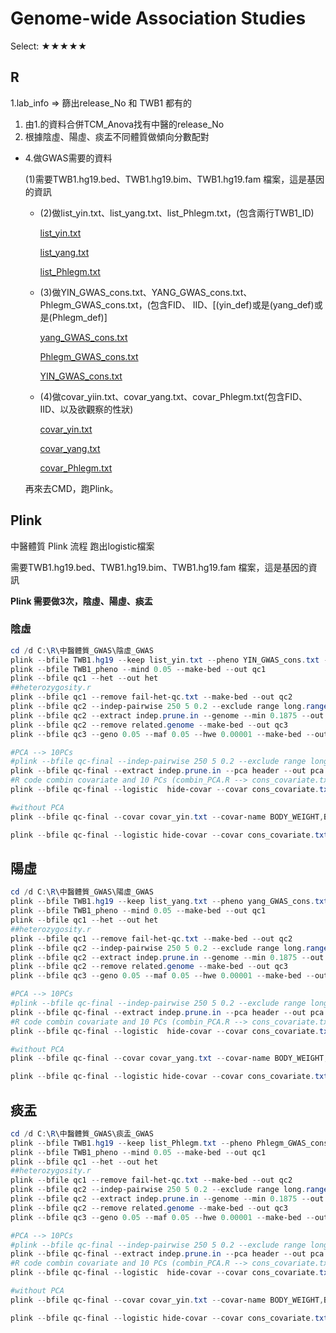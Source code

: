 # Genome-wide Association Studies

Select: ★★★★★

## R

1.lab_info ⇒ 篩出release_No 和 TWB1 都有的

1. 由1.的資料合併TCM_Anova找有中醫的release_No
2. 根據陰虛、陽虛、痰盂不同體質做傾向分數配對
- 4.做GWAS需要的資料
    
    (1)需要TWB1.hg19.bed、TWB1.hg19.bim、TWB1.hg19.fam 檔案，這是基因的資訊
    
    - (2)做list_yin.txt、list_yang.txt、list_Phlegm.txt，(包含兩行TWB1_ID)
        
        [list_yin.txt](Genome-wide%20Association%20Studies%203dfabf94d5ce44e4be8ab0e8d02c8ecc/list_yin.txt)
        
        [list_yang.txt](Genome-wide%20Association%20Studies%203dfabf94d5ce44e4be8ab0e8d02c8ecc/list_yang.txt)
        
        [list_Phlegm.txt](Genome-wide%20Association%20Studies%203dfabf94d5ce44e4be8ab0e8d02c8ecc/list_Phlegm.txt)
        
    - (3)做YIN_GWAS_cons.txt、YANG_GWAS_cons.txt、Phlegm_GWAS_cons.txt，(包含FID、	IID、[(yin_def)或是(yang_def)或是(Phlegm_def)]
        
        [yang_GWAS_cons.txt](Genome-wide%20Association%20Studies%203dfabf94d5ce44e4be8ab0e8d02c8ecc/yang_GWAS_cons.txt)
        
        [Phlegm_GWAS_cons.txt](Genome-wide%20Association%20Studies%203dfabf94d5ce44e4be8ab0e8d02c8ecc/Phlegm_GWAS_cons.txt)
        
        [YIN_GWAS_cons.txt](Genome-wide%20Association%20Studies%203dfabf94d5ce44e4be8ab0e8d02c8ecc/YIN_GWAS_cons.txt)
        
    - (4)做covar_yiin.txt、covar_yang.txt、covar_Phlegm.txt(包含FID、IID、以及欲觀察的性狀)
        
        [covar_yin.txt](Genome-wide%20Association%20Studies%203dfabf94d5ce44e4be8ab0e8d02c8ecc/covar_yin.txt)
        
        [covar_yang.txt](Genome-wide%20Association%20Studies%203dfabf94d5ce44e4be8ab0e8d02c8ecc/covar_yang.txt)
        
        [covar_Phlegm.txt](Genome-wide%20Association%20Studies%203dfabf94d5ce44e4be8ab0e8d02c8ecc/covar_Phlegm.txt)
        
    
    再來去CMD，跑Plink。
    

## Plink

中醫體質 Plink 流程  跑出logistic檔案

需要TWB1.hg19.bed、TWB1.hg19.bim、TWB1.hg19.fam 檔案，這是基因的資訊

**Plink 需要做3次，陰虛、陽虛、痰盂**

### 陰虛

```powershell
cd /d C:\R\中醫體質_GWAS\陰虛_GWAS
plink --bfile TWB1.hg19 --keep list_yin.txt --pheno YIN_GWAS_cons.txt --pheno-name Yin_def --make-bed --out TWB1_pheno
plink --bfile TWB1_pheno --mind 0.05 --make-bed --out qc1
plink --bfile qc1 --het --out het
##heterozygosity.r
plink --bfile qc1 --remove fail-het-qc.txt --make-bed --out qc2
plink --bfile qc2 --indep-pairwise 250 5 0.2 --exclude range long.range.LD.region.txt --out indep
plink --bfile qc2 --extract indep.prune.in --genome --min 0.1875 --out related  #take long time
plink --bfile qc2 --remove related.genome --make-bed --out qc3
plink --bfile qc3 --geno 0.05 --maf 0.05 --hwe 0.00001 --make-bed --out qc-final

#PCA --> 10PCs
#plink --bfile qc-final --indep-pairwise 250 5 0.2 --exclude range long.range.LD.region.txt --out indep
plink --bfile qc-final --extract indep.prune.in --pca header --out pca
#R code combin covariate and 10 PCs (combin_PCA.R --> cons_covariate.txt)
plink --bfile qc-final --logistic  hide-covar --covar cons_covariate.txt --covar-name BODY_WEIGHT,BMI,BODY_FAT_RATE,BODY_WAISTLINE,BODY_BUTTOCKS,WHR,CREATININE,URIC_ACID,PC1-PC10 --out GWAS_PCA_Yin

#without PCA
plink --bfile qc-final --covar covar_yin.txt --covar-name BODY_WEIGHT,BMI,BODY_FAT_RATE,BODY_WAISTLINE,BODY_BUTTOCKS,WHR,CREATININE,URIC_ACID --logistic --out GWAS_Yin

plink --bfile qc-final --logistic hide-covar --covar cons_covariate.txt --covar-name BODY_WEIGHT,BMI,BODY_FAT_RATE,BODY_WAISTLINE,BODY_BUTTOCKS,WHR,CREATININE,URIC_ACID,PC1-PC10 --out Yin_def_result
```

## 陽虛

```powershell
cd /d C:\R\中醫體質_GWAS\陽虛_GWAS
plink --bfile TWB1.hg19 --keep list_yang.txt --pheno yang_GWAS_cons.txt --pheno-name Yang_def --make-bed --out TWB1_pheno
plink --bfile TWB1_pheno --mind 0.05 --make-bed --out qc1
plink --bfile qc1 --het --out het
##heterozygosity.r
plink --bfile qc1 --remove fail-het-qc.txt --make-bed --out qc2
plink --bfile qc2 --indep-pairwise 250 5 0.2 --exclude range long.range.LD.region.txt --out indep
plink --bfile qc2 --extract indep.prune.in --genome --min 0.1875 --out related  #take long time
plink --bfile qc2 --remove related.genome --make-bed --out qc3
plink --bfile qc3 --geno 0.05 --maf 0.05 --hwe 0.00001 --make-bed --out qc-final

#PCA --> 10PCs
#plink --bfile qc-final --indep-pairwise 250 5 0.2 --exclude range long.range.LD.region.txt --out indep
plink --bfile qc-final --extract indep.prune.in --pca header --out pca
#R code combin covariate and 10 PCs (combin_PCA.R --> cons_covariate.txt)
plink --bfile qc-final --logistic  hide-covar --covar cons_covariate.txt --covar-name BODY_WEIGHT,BMI,BODY_FAT_RATE,BODY_WAISTLINE,BODY_BUTTOCKS,WHR,CREATININE,URIC_ACID,PC1-PC10 --out GWAS_PCA_Yang

#without PCA
plink --bfile qc-final --covar covar_yang.txt --covar-name BODY_WEIGHT,BMI,BODY_FAT_RATE,BODY_WAISTLINE,BODY_BUTTOCKS,WHR,CREATININE,URIC_ACID --logistic --out GWAS_Yang

plink --bfile qc-final --logistic hide-covar --covar cons_covariate.txt --covar-name BODY_WEIGHT,BMI,BODY_FAT_RATE,BODY_WAISTLINE,BODY_BUTTOCKS,WHR,CREATININE,URIC_ACID,PC1-PC10 --out Yang_def_result
```

## 痰盂

```powershell
cd /d C:\R\中醫體質_GWAS\痰盂_GWAS
plink --bfile TWB1.hg19 --keep list_Phlegm.txt --pheno Phlegm_GWAS_cons.txt --pheno-name Phlegm_def --make-bed --out TWB1_pheno
plink --bfile TWB1_pheno --mind 0.05 --make-bed --out qc1
plink --bfile qc1 --het --out het
##heterozygosity.r
plink --bfile qc1 --remove fail-het-qc.txt --make-bed --out qc2
plink --bfile qc2 --indep-pairwise 250 5 0.2 --exclude range long.range.LD.region.txt --out indep
plink --bfile qc2 --extract indep.prune.in --genome --min 0.1875 --out related  #take long time
plink --bfile qc2 --remove related.genome --make-bed --out qc3
plink --bfile qc3 --geno 0.05 --maf 0.05 --hwe 0.00001 --make-bed --out qc-final

#PCA --> 10PCs
#plink --bfile qc-final --indep-pairwise 250 5 0.2 --exclude range long.range.LD.region.txt --out indep
plink --bfile qc-final --extract indep.prune.in --pca header --out pca
#R code combin covariate and 10 PCs (combin_PCA.R --> cons_covariate.txt)
plink --bfile qc-final --logistic  hide-covar --covar cons_covariate.txt --covar-name BODY_WEIGHT,BMI,BODY_FAT_RATE,BODY_WAISTLINE,BODY_BUTTOCKS,WHR,CREATININE,URIC_ACID,PC1-PC10 --out GWAS_PCA_Phlegm

#without PCA
plink --bfile qc-final --covar covar_yin.txt --covar-name BODY_WEIGHT,BMI,BODY_FAT_RATE,BODY_WAISTLINE,BODY_BUTTOCKS,WHR,CREATININE,URIC_ACID --logistic --out GWAS_Phlegm

plink --bfile qc-final --logistic hide-covar --covar cons_covariate.txt --covar-name BODY_WEIGHT,BMI,BODY_FAT_RATE,BODY_WAISTLINE,BODY_BUTTOCKS,WHR,CREATININE,URIC_ACID,PC1-PC10 --out Phlegm_def_result
```
